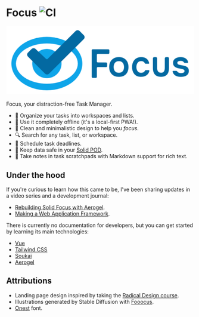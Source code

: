 # Focus ![CI](https://github.com/NoelDeMartin/solid-focus/actions/workflows/ci.yml/badge.svg)

<p align="center">
    <img src="./docs/logo.png" alt="">
</p>

Focus, your distraction-free Task Manager.

- 📗 Organize your tasks into workspaces and lists.
- 📱 Use it completely offline (it's a local-first PWA!).
- 🎨 Clean and minimalistic design to help you _focus_.
- 🔍 Search for any task, list, or workspace.
- 📅 Schedule task deadlines.
- 🔐 Keep data safe in your [Solid POD](https://solidproject.org/).
- 📝 Take notes in task scratchpads with Markdown support for rich text.

## Under the hood

If you're curious to learn how this came to be, I've been sharing updates in a video series and a development journal:

- [Rebuilding Solid Focus with Aerogel](https://www.youtube.com/playlist?list=PLA3GcuMVHSbzxnR45Gzu2w7QuKs247tE5).
- [Making a Web Application Framework](https://noeldemartin.com/tasks/making-a-web-application-framework).

There is currently no documentation for developers, but you can get started by learning its main technologies:

- [Vue](https://vuejs.org)
- [Tailwind CSS](https://tailwindcss.com)
- [Soukai](https://soukai.js.org/)
- [Aerogel](https://aerogel.js.org/)

## Attributions

- Landing page design inspired by taking the [Radical Design course](https://radicaldesigncourse.com/).
- Illustrations generated by Stable Diffusion with [Fooocus](https://github.com/lllyasviel/Fooocus).
- [Onest](https://github.com/simpals/onest) font.
